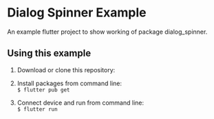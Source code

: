 # Dialog Spinner Example

An example flutter project to show working of package dialog_spinner.

## Using this example

1. Download or clone this repository:

1. Install packages from command line:  
```$ flutter pub get```

1. Connect device and run from command line:  
```$ flutter run```